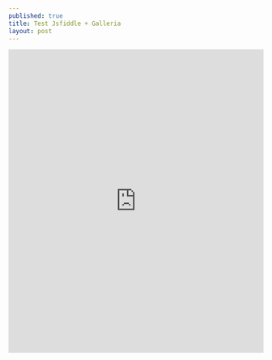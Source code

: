 ```yaml
---
published: true
title: Test Jsfiddle + Galleria
layout: post
---
```



<iframe width="100%" height="600" src="https://jsfiddle.net/qwzxc129/cq6nLao1/embedded/result,html,js,css/dark/" allowfullscreen="allowfullscreen" frameborder="0"></iframe>

<script async src="//jsfiddle.net/qwzxc129/cq6nLao1/embed/result,js,html,css/dark/"></script>
